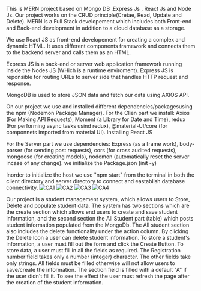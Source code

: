 This is MERN project based on Mongo DB ,Express Js , React Js and Node Js.
Our project works on the CRUD principle(Cretae, Read, Update and Delete).
MERN is a Full Stack developement which includes both Front-end and Back-end development in addition to a cloud database as a storage.

We use React JS as front-end developement for creating a complex and dynamic HTML.
It uses different components framework and connects them to the backend server and calls them as an HTML.

Express JS is a back-end or server web application framework running inside the Nodes JS (WHich is a runtime enviroment). Express JS is reponsible for routing URLs 
to server side that handles HTTP request and response.

MongoDB is used to store JSON data  and fetch our data using AXIOS API. 

On our project we use and installed different dependencies/packagesusing the npm (Nodemon Package Manager).
For the Clien part we install:
Axios (For Making API Requests), Moment (a Library for Date and Time), redux (For performing async tasks usind redux), @material-UI/core (for componnets imported from material UI).
Installing React JS

For the Server part we use dependencies:
Express (as a frame work), body-parser (for sending post requests), cors (for cross audited requests), mongoose (for creating models), nodemon (automatically reset the server incase of any change).
we initialize the Package.json (init -y)

Inorder to initialize the host we use "npm start" from the terminal in both the client directory and server directory to connect and eastablish database connectivity.
![CA1](https://user-images.githubusercontent.com/116893742/208264841-19d88c19-d6ed-458b-a025-004a56ecec00.JPG)
![CA2](https://user-images.githubusercontent.com/116893742/208264850-bf06da56-d2a4-47bf-978f-454f4d26c7eb.JPG)
![CA3](https://user-images.githubusercontent.com/116893742/208264856-a40d2f5c-d373-457c-9625-ad2b86cf5055.JPG)
![CA4](https://user-images.githubusercontent.com/116893742/208264865-8a9fd5b2-b500-4a3e-b213-27fd4de0b95c.JPG)

Our project is a student management system, which allows users to Store, Delete and populate student data. The system has two sections which are the create section which allows end users to create and save student information, and the second section the All Student part (table) which posts student information populated from the MongoDb. The All student section also includes the delete functionality under the action column. By clicking the Delete Icon a user can delete student information. To store a student's information, a user must fill out the form and click the Create Button. To store data, a user must fill in all the fields as required. The Registration number field takes only a number (integer) character. The other fields take only strings. All fields must be filled otherwise will not allow users to save/create the information. The section field is filled with a default "A" if the user didn't fill it. To see the effect the user must refresh the page after the creation of the student information.
